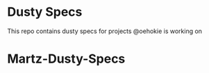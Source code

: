 # Dusty Specs
This repo contains dusty specs for projects @oehokie is working on
# Martz-Dusty-Specs
